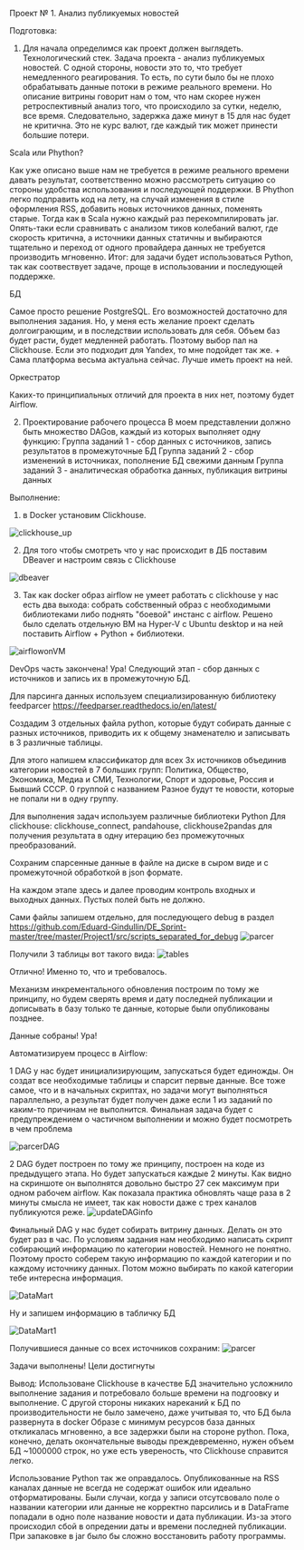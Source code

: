 Проект № 1. Анализ публикуемых новостей

Подготовка:
1) Для начала определимся как проект должен выглядеть.
Технологический стек.
Задача проекта - анализ публикуемых новостей. С одной стороны, новости это то, что требует немедленного реагирования. То есть, по сути было бы не плохо обрабатывать данные потоки в режиме реального времени. Но описание витрины говорит нам о том, что нам скорее нужен ретроспективный анализ того, что происходило за сутки, неделю, все время. Следовательно, задержка даже минут в 15 для нас будет не критична. Это не курс валют, где каждый тик может принести большие потери.

Scala или Phython? 

Как уже описано выше нам не требуется в режиме реального времени давать результат, соответственно можно рассмотреть ситуацию со стороны удобства использования и последующей поддержки. В Phython легко подправить код на лету, на случай изменения в стиле оформления RSS, добавить новых источников данных, поменять старые. Тогда как в Scala нужно каждый раз перекомпилировать jar. Опять-таки если сравнивать с анализом тиков колебаний валют, где скорость критична, а источники данных статичны и выбираются тщательно и переход от одного провайдера данных не требуется производить мгновенно. 
Итог: для задачи будет использоваться Python, так как соотвествует задаче, проще в использовании и последующей поддержке.

БД

Самое просто решение PostgreSQL. Его возможностей достаточно для выполнения задания. Но, у меня есть желание проект сделать долгоиграющим, и в последствии использовать для себя. Объем баз будет расти, будет медленней работать. Поэтому выбор пал на Clickhouse. Если это подходит для Yandex, то мне подойдет так же. + Сама платформа весьма актуальна сейчас. Лучше иметь проект на ней.

Оркестратор

Каких-то принципиальных отличий для проекта в них нет, поэтому будет Airflow.

2) Проектирование рабочего процесса
В моем представлении должно быть множество DAGов, каждый из которых выполняет одну функцию:
 Группа заданий 1  - сбор данных с источников, запись результатов в промежуточные БД
 Группа заданий 2  - сбор изменений в источниках, пополнение БД свежими данным
 Группа заданий 3  - аналитическая обработка данных, публикация витрины данных

Выполнение:
1) в Docker установим Clickhouse. 

![clickhouse_up](https://user-images.githubusercontent.com/115062813/218247166-ea45b2ca-970e-401b-a81f-7d532b35c0ac.jpg)

2) Для того чтобы смотреть что у нас происходит в ДБ поставим DBeaver и настроим связь с Clickhouse


![dbeaver](https://user-images.githubusercontent.com/115062813/218247373-a520b14b-83db-4e40-a614-c7f8ccf0a603.jpg)

3) Так как docker образ airflow не умеет работать с clickhouse у нас есть два выхода: собрать собственный образ с необходимыми библиотеками либо поднять "боевой" инстанс с airflow. Решено было сделать отдельную ВМ на Hyper-V с Ubuntu desktop и на ней поставить Airflow + Python + библиотеки.

![airflowonVM](https://user-images.githubusercontent.com/115062813/218248104-6f6c1eb8-f268-4e2b-91f3-219462237245.jpg)

DevOps часть закончена! Ура!
Следующий этап - сбор данных с источников и запись их в промежуточную БД.

Для парсинга данных используем специализированную библиотеку feedparcer https://feedparser.readthedocs.io/en/latest/ 

Создадим 3 отдельных файла python, которые будут собирать данные с разных источников, приводить их к общему знаменателю и записывать в 3 различные таблицы.

Для этого напишем классификатор для всех 3х источников объединив категории новостей в 7 больших групп: Политика, Общество, Экономика, Медиа и СМИ, Технологии, Спорт и здоровье, Россия и Бывший СССР. 0 группой с названием Разное будут те новости, которые не попали ни в одну группу.

Для выполнения задач используем различные библиотеки Python Для clickhouse: clickhouse_connect, pandahouse, clickhouse2pandas для получения результата в одну итерацию без промежуточных преобразований.

Сохраним спарсенные данные в файле на диске в сыром виде и с промежуточной обработкой в json формате. 

На каждом этапе здесь и далее проводим контроль входных и выходных данных. Пустых полей быть не должно. 

Сами файлы запишем отдельно, для последующего debug в раздел https://github.com/Eduard-Gindullin/DE_Sprint-master/tree/master/Project1/src/scripts_separated_for_debug 
![parcer](https://user-images.githubusercontent.com/115062813/218259643-4edc8913-ae25-477e-b9c9-2fd934d95e88.jpg)



Получили 3 таблицы вот такого вида:
![tables](https://user-images.githubusercontent.com/115062813/218249726-40e71508-f1d6-4c24-95be-099f7504ed7f.jpg)

Отлично! Именно то, что и требовалось.

Механизм инкрементального обновления построим по тому же принципу, но будем сверять время и дату последней публикации и дописывать в базу только те данные, которые были опубликованы позднее. 

Данные собраны! Ура!

Автоматизируем процесс в Airflow:

1 DAG у нас будет инициализирующим, запускаться будет единожды. Он создат все необходимые таблицы и спарсит первые данные. Все тоже самое, что и в начальных скриптах, но задачи могут выполняться параллельно, а результат будет получен даже если 1 из заданий по каким-то причинам не выполнится. Финальная задача будет с предупреждением о частичном выполнении и можно будет посмотреть в чем проблема

![parcerDAG](https://user-images.githubusercontent.com/115062813/218251142-b0db3fc8-181e-4ba2-8c02-8f7ad091a213.jpg)


2 DAG будет построен по тому же принципу, построен на коде из предыдущего этапа. Но будет запускаться каждые 2 минуты. Как видно на скриншоте он выполнятся довольно быстро 27 сек максимум при одном рабочем airflow. Как показала практика обновлять чаще раза в 2 минуты смысла не имеет, так как новости даже с трех каналов публикуются реже.
![updateDAGinfo](https://user-images.githubusercontent.com/115062813/218251636-1a94e857-dae4-47be-85b5-80b0aead6a62.jpg)


Финальный DAG у нас будет собирать витрину данных. Делать он это будет раз в час.
По условиям задания нам необходимо написать скрипт собирающий информацию по категории новостей. Немного не понятно. Поэтому просто соберем такую информацию по каждой категории и по каждому источнику данных. Потом можно выбирать по какой категории тебе интересна информация.

![DataMart](https://user-images.githubusercontent.com/115062813/218252190-de8bbf18-d5e6-4323-bb48-6f79e0f3b8ec.jpg)

Ну и запишем информацию в табличку БД

![DataMart1](https://user-images.githubusercontent.com/115062813/218252316-6261b5fb-16e5-4393-ac98-dec9203b6e5a.jpg)

Получившиеся данные со всех источников сохраним:
![parcer](https://user-images.githubusercontent.com/115062813/218259921-62727d09-86e9-4360-b284-8f4442a58c37.jpg)


Задачи выполнены! Цели достигнуты

Вывод:
Использоване Clickhouse в качестве БД значительно усложнило выполнение задания и потребовало больше времени на подгоовку и выполнение. С другой стороны никаких нареканий к БД по производительности не было замечено, даже учитывая то, что БД была развернута в docker Образе с минимум ресурсов база данных откликалась мгновенно, а все задержки были на стороне python. Пока, конечно, делать окончательные выводы преждевременно, нужен объем БД ~1000000 строк, но уже есть увереность, что Clickhouse справится легко. 

Использование Python так же оправдалось. Опубликованные на RSS каналах данные не всегда не содержат ошибок или идеально отформатированы. Были случаи, когда у записи отсутсвовало поле о названии категории или данные не корректно парсились и в DataFrame попадали в одно поле название новости и дата публикации. Из-за этого происходил сбой в опредении даты и времени последней публикации. При запаковке в jar было бы сложно восстановить работу программы.   

